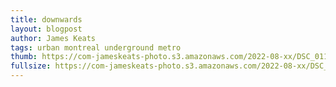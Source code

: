 ```yaml
---
title: downwards
layout: blogpost
author: James Keats
tags: urban montreal underground metro
thumb: https://com-jameskeats-photo.s3.amazonaws.com/2022-08-xx/DSC_0116_thumb.jpg
fullsize: https://com-jameskeats-photo.s3.amazonaws.com/2022-08-xx/DSC_0116.jpg
---
```

